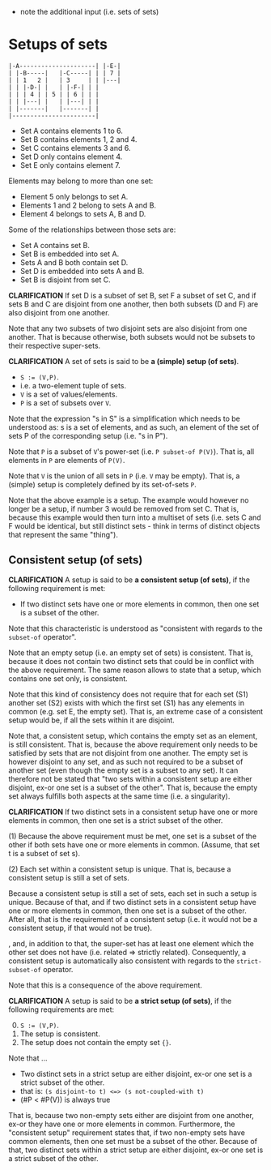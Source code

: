 
* note the additional input (i.e. sets of sets)

<!-- ======================================================================= -->
# Setups of sets

```
|-A---------------------| |-E-|
| |-B-----|   |-C-----| | | 7 |
| | 1   2 |   | 3     | | |---|
| | |-D-| |   | |-F-| | |
| | | 4 | | 5 | | 6 | | |
| | |---| |   | |---| | |
| |-------|   |-------| |
|-----------------------|
```

* Set A contains elements 1 to 6.
* Set B contains elements 1, 2 and 4.
* Set C contains elements 3 and 6.
* Set D only contains element 4.
* Set E only contains element 7.

Elements may belong to more than one set:

* Element 5 only belongs to set A.
* Elements 1 and 2 belong to sets A and B.
* Element 4 belongs to sets A, B and D.

Some of the relationships between those sets are:

* Set A contains set B.
* Set B is embedded into set A.
* Sets A and B both contain set D.
* Set D is embedded into sets A and B.
* Set B is disjoint from set C.

**CLARIFICATION**
If set D is a subset of set B, set F a subset of set C, and if sets B and C
are disjoint from one another, then both subsets (D and F) are also disjoint
from one another.

Note that any two subsets of two disjoint sets are also disjoint from one
another. That is because otherwise, both subsets would not be subsets to
their respective super-sets.

**CLARIFICATION**
A set of sets is said to be **a (simple) setup (of sets)**.

* `S := (V,P)`.
* i.e. a two-element tuple of sets.
* `V` is a set of values/elements.
* `P` is a set of subsets over `V`.

Note that the expression "s in S" is a simplification which needs to be
understood as: s is a set of elements, and as such, an element of the
set of sets P of the corresponding setup (i.e. "s in P").

Note that `P` is a subset of `V`'s power-set (i.e. `P subset-of P(V)`).
That is, all elements in `P` are elements of `P(V)`.

Note that `V` is the union of all sets in `P` (i.e. `V` may be empty).
That is, a (simple) setup is completely defined by its set-of-sets `P`.

Note that the above example is a setup. The example would however no longer be
a setup, if number 3 would be removed from set C. That is, because this example
would then turn into a multiset of sets (i.e. sets C and F would be identical,
but still distinct sets - think in terms of distinct objects that represent the
same "thing").

<!-- ======================================================================= -->
## Consistent setup (of sets)

**CLARIFICATION**
A setup is said to be **a consistent setup (of sets)**,
if the following requirement is met:

* If two distinct sets have one or more elements in common,
  then one set is a subset of the other.

Note that this characteristic is understood as
"consistent with regards to the `subset-of` operator".

Note that an empty setup (i.e. an empty set of sets) is consistent. That is,
because it does not contain two distinct sets that could be in conflict with
the above requirement. The same reason allows to state that a setup, which
contains one set only, is consistent.

Note that this kind of consistency does not require that for each set (S1)
another set (S2) exists with which the first set (S1) has any elements in
common (e.g. set E, the empty set). That is, an extreme case of a consistent
setup would be, if all the sets within it are disjoint.

Note that, a consistent setup, which contains the empty set as an element,
is still consistent. That is, because the above requirement only needs to be
satisfied by sets that are not disjoint from one another. The empty set is
however disjoint to any set, and as such not required to be a subset of another
set (even though the empty set is a subset to any set). It can therefore not be
stated that "two sets within a consistent setup are either disjoint, ex-or one
set is a subset of the other". That is, because the empty set always fulfills
both aspects at the same time (i.e. a singularity).

**CLARIFICATION**
If two distinct sets in a consistent setup have one or more elements in common,
then one set is a strict subset of the other.

(1) Because the above requirement must be met, one set is a subset of the
other if both sets have one or more elements in common. (Assume, that set
t is a subset of set s).

(2) Each set within a consistent setup is unique.
That is, because a consistent setup is still a set of sets.

Because a consistent setup is still a set of sets, each set in such a setup is
unique. Because of that, and if two distinct sets in a consistent setup have one
or more elements in common, then one set is a subset of the other. After all,
that is the requirement of a consistent setup (i.e. it would not be a consistent
setup, if that would not be true).

, and, in addition to that, the super-set has at least one element
which the other set does not have (i.e. related => strictly related).
Consequently, a consistent setup is automatically also consistent with regards
to the `strict-subset-of` operator.

Note that this is a consequence of the above requirement.

**CLARIFICATION**
A setup is said to be **a strict setup (of sets)**,
if the following requirements are met:

0. `S := (V,P)`.
1. The setup is consistent.
2. The setup does not contain the empty set `{}`.

Note that ...

* Two distinct sets in a strict setup are either disjoint,
  ex-or one set is a strict subset of the other.
* that is: `(s disjoint-to t) <=> (s not-coupled-with t)`
* (#P < #P(V)) is always true

That is, because two non-empty sets either are disjoint from one another, ex-or
they have one or more elements in common. Furthermore, the "consistent setup"
requirement states that, if two non-empty sets have common elements, then one
set must be a subset of the other. Because of that, two distinct sets within
a strict setup are either disjoint, ex-or one set is a strict subset of the
other.
